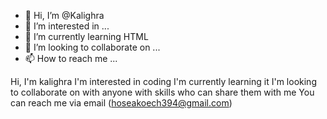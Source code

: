 - 👋 Hi, I’m @Kalighra
- 👀 I’m interested in ...
- 🌱 I’m currently learning HTML
- 💞️ I’m looking to collaborate on ...
- 📫 How to reach me ...

<!---
Kalighra/Kalighra is a ✨ special ✨ repository because its `README.md` (this file) appears on your GitHub profile.
You can click the Preview link to take a look at your changes.
--->
Hi, I'm kalighra
I'm interested in coding
I'm currently learning it
I'm looking to collaborate on with anyone with skills who can share them with me
You can reach me via email (hoseakoech394@gmail.com)
